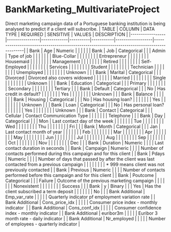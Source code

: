 # BankMarketing_MultivariateProject
Direct marketing campaign data of a Portuguese banking institution is being analysed to predict if a client will subscribe.
| TABLE           | COLUMN         | DATA TYPE   | REQUIRED | SENSITIVE | VALUES           | DESCRIPTION                                                                                |
|-----------------|----------------|-------------|----------|-----------|------------------|--------------------------------------------------------------------------------------------|
| Bank            | Age            | Numeric     |          |           |                  |                                                                                            |
| Bank            | Job            | Categorical |          |           | Admin            | Type of job                                                                                |
|                 |                |             |          |           | Blue-Collar      |                                                                                            |
|                 |                |             |          |           | Entrepreneur     |                                                                                            |
|                 |                |             |          |           | Housemaid        |                                                                                            |
|                 |                |             |          |           | Management       |                                                                                            |
|                 |                |             |          |           | Retired          |                                                                                            |
|                 |                |             |          |           | Self-Employed    |                                                                                            |
|                 |                |             |          |           | Services         |                                                                                            |
|                 |                |             |          |           | Student          |                                                                                            |
|                 |                |             |          |           | Technician       |                                                                                            |
|                 |                |             |          |           | Unemployed       |                                                                                            |
|                 |                |             |          |           | Unknown          |                                                                                            |
| Bank            | Marital        | Categorical |          |           | Divorced         | Divorced also covers widowed                                                               |
|                 |                |             |          |           | Married          |                                                                                            |
|                 |                |             |          |           | Single           |                                                                                            |
|                 |                |             |          |           | Unknown          |                                                                                            |
| Bank            | Education      | Categorical |          |           | Primary          |                                                                                            |
|                 |                |             |          |           | Secondary        |                                                                                            |
|                 |                |             |          |           | Tertiary         |                                                                                            |
| Bank            | Default        | Categorical |          |           | No               | Has credit in default?                                                                     |
|                 |                |             |          |           | Yes              |                                                                                            |
|                 |                |             |          |           | Unknown          |                                                                                            |
| Bank            | Balance        |             |          |           |                  |                                                                                            |
| Bank            | Housing        | Categorical |          |           | No               | Has housing loan?                                                                          |
|                 |                |             |          |           | Yes              |                                                                                            |
|                 |                |             |          |           | Unknown          |                                                                                            |
| Bank            | Loan           | Categorical |          |           | No               | Has personal loan?                                                                         |
|                 |                |             |          |           | Yes              |                                                                                            |
|                 |                |             |          |           | Unknown          |                                                                                            |
| Bank            | Contact        | Categorical |          |           | Cellular         | Contact Communication Type                                                                 |
|                 |                |             |          |           | Telephone        |                                                                                            |
| Bank            | Day            | Categorical |          |           | Mon              | Last contact day of the week                                                               |
|                 |                |             |          |           | Tue              |                                                                                            |
|                 |                |             |          |           | Wed              |                                                                                            |
|                 |                |             |          |           | Thu              |                                                                                            |
|                 |                |             |          |           | Fri              |                                                                                            |
| Bank            | Month          | Categorical |          |           | Jan              | Last contact month of year                                                                 |
|                 |                |             |          |           | Feb              |                                                                                            |
|                 |                |             |          |           | Mar              |                                                                                            |
|                 |                |             |          |           | Apr              |                                                                                            |
|                 |                |             |          |           | May              |                                                                                            |
|                 |                |             |          |           | Jun              |                                                                                            |
|                 |                |             |          |           | Jul              |                                                                                            |
|                 |                |             |          |           | Aug              |                                                                                            |
|                 |                |             |          |           | Sep              |                                                                                            |
|                 |                |             |          |           | Oct              |                                                                                            |
|                 |                |             |          |           | Nov              |                                                                                            |
|                 |                |             |          |           | Dec              |                                                                                            |
| Bank            | Duration       | Numeric     |          |           |                  | Last contact duration in seconds                                                           |
| Bank            | Campaign       | Numeric     |          |           |                  | Number of contacts performed during this campaign and for this client                      |
| Bank            | Pdays          | Numeric     |          |           |                  | Number of days that passed by after the client was last contacted from a previous campaign |
|                 |                |             |          |           |                  | * 999 means client was not previously contacted                                            |
| Bank            | Previous       | Numeric     |          |           |                  | Number of contacts performed before this campaign and for this client                      |
| Bank            | Poutcome       | Categorical |          |           | Failure          | Outcome of the previous marketing campaign                                                 |
|                 |                |             |          |           | Nonexistent      |                                                                                            |
|                 |                |             |          |           | Success          |                                                                                            |
| Bank            | y              | Binary      |          |           | Yes              | Has the client subscribed a term deposit                                                   |
|                 |                |             |          |           | No               |                                                                                            |
| Bank Additional | Emp_var_rate   |             |          |           |                  | Quarterly indicator pf employment variation rate                                           |
| Bank Additional | Cons_price_idx |             |          |           |                  | Consumer price index - monthly indicator                                                   |
| Bank Additional | Cons_conf_idx  |             |          |           |                  | Consumer confidence index - monthly indicator                                              |
| Bank Additional | euribor3m      |             |          |           |                  | Euribor 3 month rate - daily indicator                                                     |
| Bank Additional | Nr_employed    |             |          |           |                  | Number of employees - quarterly indicator                                                  |
